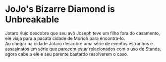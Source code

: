 # JoJo's Bizarre Diamond is Unbreakable

Jotaro Kujo descobre que seu avô Joseph teve um filho fora do casamento,
ele viaja para a pacata cidade de Morioh para encontra-lo.  
Ao chegar na cidade Jotaro descobre uma série de eventos estranhos e assasinatos em série que parecem estar relacionados com o uso de Stands, agora cabe a ele e seu parente bastardo resolverem o caso. 